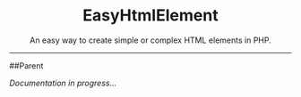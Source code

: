<h1 align="center">EasyHtmlElement</h1>

<p align="center">An easy way to create simple or complex HTML elements in PHP.</p>

---

##Parent

_Documentation in progress..._
